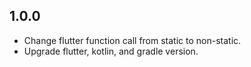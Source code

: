 ## 1.0.0

- Change flutter function call from static to non-static.
- Upgrade flutter, kotlin, and gradle version.